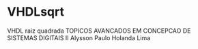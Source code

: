# VHDLsqrt
VHDL raiz quadrada
TOPICOS AVANCADOS EM CONCEPCAO DE SISTEMAS DIGITAIS II
Alysson Paulo Holanda Lima

